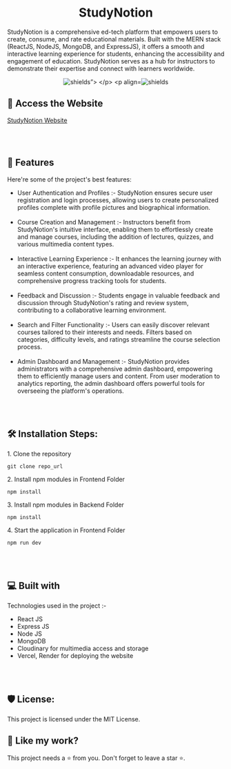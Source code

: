 <h1 align="center" id="title">StudyNotion</h1>

<p id="description">StudyNotion is a comprehensive ed-tech platform that empowers users to create, consume, and rate educational materials. Built with the MERN stack (ReactJS, NodeJS, MongoDB, and ExpressJS), it offers a smooth and interactive learning experience for students, enhancing the accessibility and engagement of education. StudyNotion serves as a hub for instructors to demonstrate their expertise and connect with learners worldwide.</p>

<p align="center">
  <img src="https://img.shields.io/badge/License-MIT-green" alt="shields”>
</p>
<p align="center"><img src="https://img.shields.io/badge/License-AGPL-blue" alt="shields"></p>

<h2>🚀 Access the Website </h2>

[StudyNotion Website](https://study-notion-pi-black.vercel.app/)

  
<br></br>
  
<h2>🧐 Features</h2>

Here're some of the project's best features:

*   User Authentication and Profiles :- StudyNotion ensures secure user registration and login processes, allowing users to create personalized profiles complete with profile pictures and biographical information.
<br></br>
*  Course Creation and Management :- Instructors benefit from StudyNotion's intuitive interface, enabling them to effortlessly create and manage courses, including the addition of lectures, quizzes, and various multimedia content types.
<br></br>
*   Interactive Learning Experience :- It enhances the learning journey with an interactive experience, featuring an advanced video player for seamless content consumption, downloadable resources, and comprehensive progress tracking tools for students.
<br></br>
*   Feedback and Discussion :- Students engage in valuable feedback and discussion through StudyNotion's rating and review system, contributing to a collaborative learning environment.
<br></br>
*   Search and Filter Functionality :- Users can easily discover relevant courses tailored to their interests and needs. Filters based on categories, difficulty levels, and ratings streamline the course selection process.
<br></br>
*   Admin Dashboard and Management :- StudyNotion provides administrators with a comprehensive admin dashboard, empowering them to efficiently manage users and content. From user moderation to analytics reporting, the admin dashboard offers powerful tools for overseeing the platform's operations.


<br></br>

<h2>🛠️ Installation Steps:</h2>

<p>1. Clone the repository</p>

```
git clone repo_url
```

<p>2. Install npm modules in Frontend Folder</p>

```
npm install
```

<p>3. Install npm modules in Backend Folder</p>

```
npm install
```

<p>4. Start the application in Frontend Folder</p>

```
npm run dev
```

  
  
<br></br>

<h2>💻 Built with</h2>

Technologies used in the project :-

*   React JS
*   Express JS
*   Node JS
*   MongoDB
*   Cloudinary for multimedia access and storage
*   Vercel, Render for deploying the website

<br></br>

<h2>🛡️ License:</h2>

This project is licensed under the MIT License.

<h2>💖 Like my work?</h2>

This project needs a ⭐️ from you. Don't forget to leave a star ⭐️.
